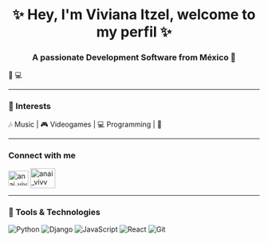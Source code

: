 <h1 align="center">✨ Hey, I'm Viviana Itzel, welcome to my perfil ✨</h1>
<h3 align="center">A passionate Development Software from México 🌸</h3>

🌱 
💻  

---

### 🌷 Interests  
🎶 Music | 🎮 Videogames | 💻 Programming | 🚶   

---

###  Connect with me  
<a href="https://instagram.com/anai_vivv" target="blank"><img align="center" src="https://raw.githubusercontent.com/rahuldkjain/github-profile-readme-generator/master/src/images/icons/Social/instagram.svg" alt="anai_vivv" height="30" width="40" /></a>
<a href="https://linkedin.com/anai_vivv" target="blank"><img align="center" src="https://www.logo.wine/a/logo/LinkedIn/LinkedIn-Icon-Logo.wine.svg" alt="anai_vivv" height="40" width="50" /></a>


---

### 🌸 Tools & Technologies  
![Python](https://img.shields.io/badge/Python-3776AB?style=for-the-badge&logo=python&logoColor=white)
![Django](https://img.shields.io/badge/Django-092E20?style=for-the-badge&logo=django&logoColor=white)
![JavaScript](https://img.shields.io/badge/JavaScript-F7DF1E?style=for-the-badge&logo=javascript&logoColor=black)
![React](https://img.shields.io/badge/React-20232A?style=for-the-badge&logo=react&logoColor=61DAFB)
![Git](https://img.shields.io/badge/Git-F05032?style=for-the-badge&logo=git&logoColor=white)
